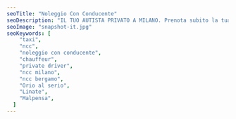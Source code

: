 ```yaml
---
seoTitle: "Noleggio Con Conducente"
seoDescription: "IL TUO AUTISTA PRIVATO A MILANO. Prenota subito la tua corsa a meno di 2€/Km. Telefono. Whatsapp.Telegram. Scegli la comodità.."
seoImage: "snapshot-it.jpg"
seoKeywords: [
    "taxi",
    "ncc",
    "noleggio con conducente",
    "chauffeur",
    "private driver",
    "ncc milano",
    "ncc bergamo",
    "Orio al serio",
    "Linate",
    "Malpensa",
  ]
---
```


